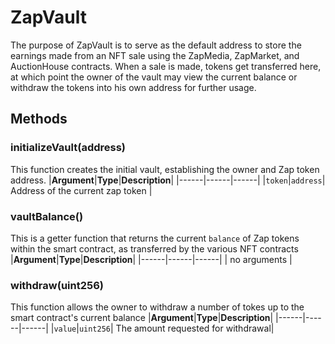 # ZapVault
The purpose of ZapVault is to serve as the default address to store the earnings made from an NFT sale using the ZapMedia, ZapMarket, and AuctionHouse contracts. When a sale is made, tokens get transferred here, at which point the owner of the vault may view the current balance or withdraw the tokens into his own address for further usage.

## Methods

### initializeVault(address)
This function creates the initial vault, establishing the owner and Zap token address.
|**Argument**|**Type**|**Description**|
|------|------|------|
|`token`|`address`| Address of the current zap token |

### vaultBalance()
This is a getter function that returns the current ```balance``` of Zap tokens within the smart contract, as transferred by the various NFT contracts
|**Argument**|**Type**|**Description**|
|------|------|------|
| no arguments |

### withdraw(uint256)
This function allows the owner to withdraw a number of tokes up to the smart contract's current balance
|**Argument**|**Type**|**Description**|
|------|------|------|
|`value`|`uint256`| The amount requested for withdrawal|